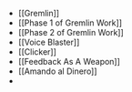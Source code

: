 - [[Gremlin]]
- [[Phase 1 of Gremlin Work]]
- [[Phase 2 of Gremlin Work]]
- [[Voice Blaster]]
- [[Clicker]]
- [[Feedback As A Weapon]]
- [[Amando al Dinero]]
-